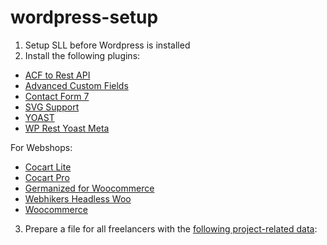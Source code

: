 # wordpress-setup

1. Setup SLL before Wordpress is installed
2. Install the following plugins:

 - [ACF to Rest API](https://de.wordpress.org/plugins/acf-to-rest-api)
 - [Advanced Custom Fields](https://www.advancedcustomfields.com/my-account)
 - [Contact Form 7](https://de.wordpress.org/plugins/contact-form-7)
 - [SVG Support](https://de.wordpress.org/plugins/svg-support)
 - [YOAST](https://de.wordpress.org/plugins/wordpress-seo)
 - [WP Rest Yoast Meta](https://de.wordpress.org/plugins/wp-rest-yoast-meta)
 
 For Webshops:
 
 - [Cocart Lite](https://de.wordpress.org/plugins/cart-rest-api-for-woocommerce)
 - [Cocart Pro](https://cocart.xyz/my-account)
 - [Germanized for Woocommerce](https://de.wordpress.org/plugins/woocommerce-germanized)
 - [Webhikers Headless Woo](https://github.com/Webhikers/wp-headless)
 - [Woocommerce](https://de.wordpress.org/plugins/woocommerce)
 
3. Prepare a file for all freelancers with the [following project-related data](https://github.com/Webhikers-Docs/welcome#product):
